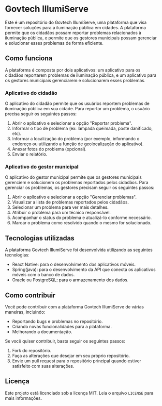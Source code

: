 # Govtech IllumiServe

Este é um repositório do Govtech IllumiServe, uma plataforma que visa fornecer soluções para a iluminação pública em cidades. A plataforma permite que os cidadãos possam reportar problemas relacionados à iluminação pública, e permite que os gestores municipais possam gerenciar e solucionar esses problemas de forma eficiente.

## Como funciona

A plataforma é composta por dois aplicativos: um aplicativo para os cidadãos reportarem problemas de iluminação pública, e um aplicativo para os gestores municipais gerenciarem e solucionarem esses problemas.

### Aplicativo do cidadão

O aplicativo do cidadão permite que os usuários reportem problemas de iluminação pública em sua cidade. Para reportar um problema, o usuário precisa seguir os seguintes passos:

1. Abrir o aplicativo e selecionar a opção "Reportar problema".
2. Informar o tipo de problema (ex: lâmpada queimada, poste danificado, etc).
3. Informar a localização do problema (por exemplo, informando o endereço ou utilizando a função de geolocalização do aplicativo).
4. Anexar fotos do problema (opcional).
5. Enviar o relatório.

### Aplicativo do gestor municipal

O aplicativo do gestor municipal permite que os gestores municipais gerenciem e solucionem os problemas reportados pelos cidadãos. Para gerenciar os problemas, os gestores precisam seguir os seguintes passos:

1. Abrir o aplicativo e selecionar a opção "Gerenciar problemas".
2. Visualizar a lista de problemas reportados pelos cidadãos.
3. Selecionar um problema para ver mais detalhes.
4. Atribuir o problema para um técnico responsável.
5. Acompanhar o status do problema e atualizá-lo conforme necessário.
6. Marcar o problema como resolvido quando o mesmo for solucionado.

## Tecnologias utilizadas

A plataforma Govtech IllumiServe foi desenvolvida utilizando as seguintes tecnologias:

- React Native: para o desenvolvimento dos aplicativos móveis.
- Spring(java): para o desenvolvimento da API que conecta os aplicativos móveis com o banco de dados.
- Oracle ou PostgreSQL: para o armazenamento dos dados.

## Como contribuir

Você pode contribuir com a plataforma Govtech IllumiServe de várias maneiras, incluindo:

- Reportando bugs e problemas no repositório.
- Criando novas funcionalidades para a plataforma.
- Melhorando a documentação.

Se você quiser contribuir, basta seguir os seguintes passos:

1. Fork do repositório.
2. Faça as alterações que desejar em seu próprio repositório.
3. Envie um pull request para o repositório principal quando estiver satisfeito com suas alterações.

## Licença

Este projeto está licenciado sob a licença MIT. Leia o arquivo `LICENSE` para mais informações.
